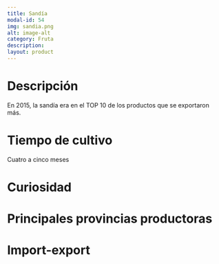 ```yaml
---
title: Sandía
modal-id: 54
img: sandia.png
alt: image-alt
category: Fruta
description:
layout: product
---
```


# Descripción
En 2015, la sandía era en el TOP 10 de los productos que se exportaron más.

# Tiempo de cultivo
Cuatro a cinco meses

# Curiosidad

# Principales provincias productoras
<div class="chart"></div>

# Import-export
<svg class="import-export" width="600" height="350"></svg>
